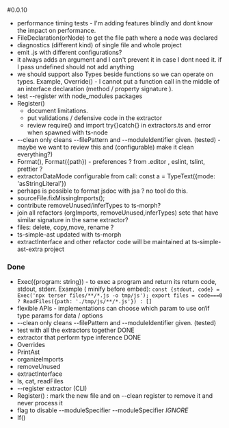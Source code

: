 
#0.0.10

 * performance timing tests - I'm adding features blindly and dont know the impact on performance.
 * FileDeclaration<Type>(orNode) to get the file path where a node was declared
 * diagnostics (different kind) of single file and whole project
 * emit .js with different configurations?
 * it always adds an argument and I can't prevent it in case I dont need it. if I pass undefined should not add anything
 * we should support also Types beside functions so we can operate on types. Example, Override() - I cannot put a function call in the middle of an interface declaration (method / property signature ).
 * test --register with node_modules packages
 * Register()
   * document limitations. 
   * put validations / defensive code in the extractor 
   * review require() and import   try{}catch{} in extractors.ts and error when spawned with ts-node
 * --clean only cleans --filePattern and --moduleIdentifier given. (tested) - maybe we want to review this and (configurable) make it clean everything?) 
 * Format(), Format({path})  - preferences ? from .editor , eslint, tslint, prettier ?
 * extractorDataMode configurable from call: const a = TypeText<SomeType>({mode: 'asStringLiteral'})
 * perhaps is possible to format jsdoc with jsa ? no tool do this.
 * sourceFile.fixMissingImports(); 
 * contribute removeUnused/inferTypes to ts-morph?
 * join all refactors (orgImports, removeUnused,inferTypes) setc that have similar signature in the same extractor?
 * files: delete, copy,move, rename ?
 * ts-simple-ast updated with ts-morph
 * extractInterface and other refactor code will be maintained at ts-simple-ast-extra project
### Done

 * Exec({program: string}) - to exec a program and return its return code, stdout, stderr. Example ( minify before embed): `const {stdout, code} = Exec('npx terser files/**/*.js -o tmp/js'); export files = code===0 ? ReadFiles({path: './tmp/js/**/*.js'}) : []`
 * flexible APIs - implementations can choose which param to use or/if type params for data / options
 * --clean only cleans --filePattern and --moduleIdentifier given. (tested)
 * test with all the extractors together DONE
 * extractor that perform type inference DONE
 * Overrides
 * PrintAst
 * organizeImports
 * removeUnused
 * extractInterface
 * ls, cat, readFiles 
 * --register extractor (CLI)
 * Register() : mark the new file and on --clean register to remove it and never process it
 * flag to disable --moduleSpecifier  --moduleSpecifier _IGNORE_
 * If()

